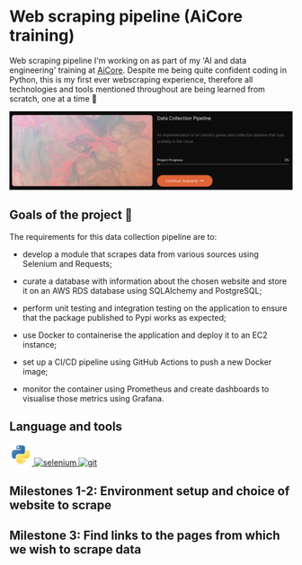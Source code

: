 # Web scraping pipeline (AiCore training)

Web scraping pipeline I'm working on as part of my 'AI and data engineering' training at [AiCore](https://www.theaicore.com/?utm_source=google&utm_medium=cpc&utm_campaign=new-broad&utm_term=classification&utm_source=google&utm_medium=ppc&utm_campaign=UK-Brand&utm_term=ai%20core&utm_content=621263672281&hsa_acc=7296592433&hsa_cam=13050226730&hsa_grp=146850559851&hsa_ad=621263672281&hsa_src=g&hsa_tgt=kwd-453580118074&hsa_kw=ai%20core&hsa_mt=e&hsa_net=adwords&hsa_ver=3&gclid=Cj0KCQjwj7CZBhDHARIsAPPWv3cRHYGa6UYh2t0kFM_4r7C6QAXdB4IMha25Y77p7wcgt712S5vymj4aAq8xEALw_wcB). Despite me being quite confident coding in Python, this is my first ever webscraping experience, therefore all technologies and tools mentioned throughout are being learned from scratch, one at a time 🤯

![Image from the AiCore portal](images/portal.png)

## Goals of the project 🏅

The requirements for this data collection pipeline are to:

- develop a module that scrapes data from various sources using Selenium and Requests;

- curate a database with information about the chosen website and store it on an AWS RDS database using SQLAlchemy and PostgreSQL;

- perform unit testing and integration testing on the application to ensure that the package published to Pypi works as expected;

- use Docker to containerise the application and deploy it to an EC2 instance;

- set up a CI/CD pipeline using GitHub Actions to push a new Docker image;

- monitor the container using Prometheus and create dashboards to visualise those metrics using Grafana.

## Language and tools

<p align="left"> <a href="https://www.python.org" target="_blank" rel="noreferrer"> <img src="https://raw.githubusercontent.com/devicons/devicon/master/icons/python/python-original.svg" alt="python" width="40" height="40"/> </a> <a href="https://www.selenium.dev" target="_blank" rel="noreferrer"> <img src="https://raw.githubusercontent.com/detain/svg-logos/780f25886640cef088af994181646db2f6b1a3f8/svg/selenium-logo.svg" alt="selenium" width="40" height="40"/> </a> <a href="https://git-scm.com/" target="_blank" rel="noreferrer"> <img src="https://www.vectorlogo.zone/logos/git-scm/git-scm-icon.svg" alt="git" width="40" height="40"/> </a> </p>

## Milestones 1-2: Environment setup and choice of website to scrape

## Milestone 3: Find links to the pages from which we wish to scrape data